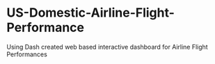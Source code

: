 # US-Domestic-Airline-Flight-Performance 
Using Dash created web based interactive dashboard for Airline Flight Performances
